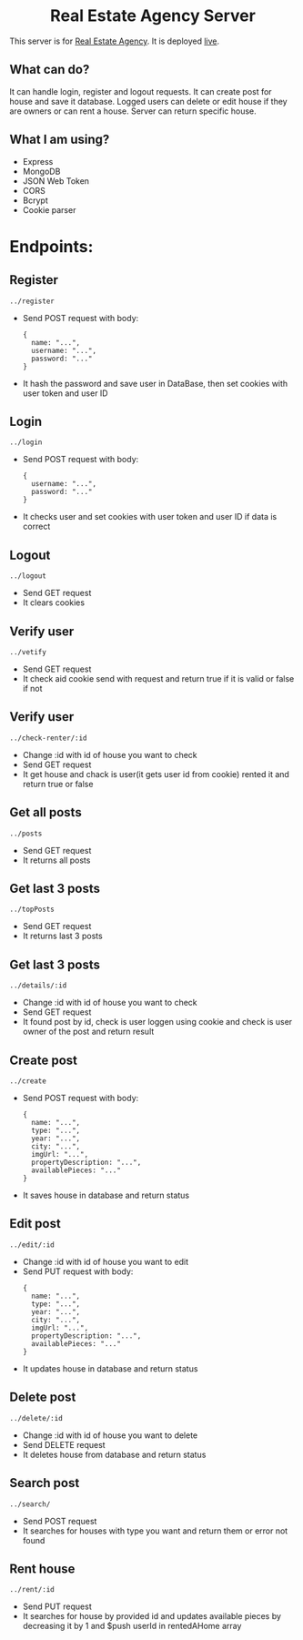 <h1 align="center">Real Estate Agency Server</h1>

This server is for [Real Estate Agency](https://real-estate-agency-react.netlify.app). It is deployed [live](https://real-estate-agency-server.herokuapp.com).

## What can do?
It can handle login, register and logout requests. It can create post for house and save it database. Logged users can delete or edit house if they are owners or can rent a house. Server can return specific house.

## What I am using?
- Express
- MongoDB
- JSON Web Token
- CORS
- Bcrypt
- Cookie parser

# Endpoints:

## Register
`../register`
- Send POST request with body:
  ```
  {
    name: "...",
    username: "...",
    password: "..."
  }
  ```
- It hash the password and save user in DataBase, then set cookies with user token and user ID
## Login 
`../login`
- Send POST request with body:
  ```
  {
    username: "...",
    password: "..."
  }
  ```
- It checks user and set cookies with user token and user ID if data is correct
## Logout
`../logout`
- Send GET request
- It clears cookies
## Verify user
`../vetify`
- Send GET request
- It check aid cookie send with request and return true if it is valid or false if not
## Verify user
`../check-renter/:id`
- Change :id with id of house you want to check
- Send GET request
- It get house and chack is user(it gets user id from cookie) rented it and return true or false
  
## Get all posts
`../posts`
- Send GET request
- It returns all posts
## Get last 3 posts
`../topPosts`
- Send GET request
- It returns last 3 posts
## Get last 3 posts
`../details/:id`
- Change :id with id of house you want to check
- Send GET request
- It found post by id, check is user loggen using cookie and check is user owner of the post and return result
  
## Create post
`../create`
- Send POST request with body:
  ```
  {
    name: "...", 
    type: "...",
    year: "...", 
    city: "...",
    imgUrl: "...",
    propertyDescription: "...", 
    availablePieces: "..." 
  }
  ```
- It saves house in database and return status
## Edit post
`../edit/:id`
- Change :id with id of house you want to edit
- Send PUT request with body:
  ```
  {
    name: "...", 
    type: "...",
    year: "...", 
    city: "...",
    imgUrl: "...",
    propertyDescription: "...", 
    availablePieces: "..." 
  }
  ```
- It updates house in database and return status
## Delete post
`../delete/:id`
- Change :id with id of house you want to delete
- Send DELETE request
- It deletes house from database and return status
  
## Search post
`../search/`
- Send POST request
- It searches for houses with type you want and return them or error not found
## Rent house
`../rent/:id`
- Send PUT request
- It searches for house by provided id and updates available pieces by decreasing it by 1 and $push userId in rentedAHome array